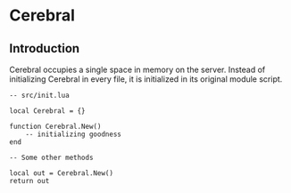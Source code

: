 # Cerebral

## Introduction
Cerebral occupies a single space in memory on the server. Instead of initializing Cerebral in every file, it is initialized in its original module script.

```lau
-- src/init.lua

local Cerebral = {}

function Cerebral.New()
    -- initializing goodness
end

-- Some other methods

local out = Cerebral.New()
return out
```
